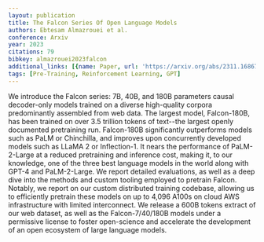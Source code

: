 ```yaml
---
layout: publication
title: The Falcon Series Of Open Language Models
authors: Ebtesam Almazrouei et al.
conference: Arxiv
year: 2023
citations: 79
bibkey: almazrouei2023falcon
additional_links: [{name: Paper, url: 'https://arxiv.org/abs/2311.16867'}]
tags: [Pre-Training, Reinforcement Learning, GPT]
---
```

We introduce the Falcon series: 7B, 40B, and 180B parameters causal
decoder-only models trained on a diverse high-quality corpora predominantly
assembled from web data. The largest model, Falcon-180B, has been trained on
over 3.5 trillion tokens of text--the largest openly documented pretraining
run. Falcon-180B significantly outperforms models such as PaLM or Chinchilla,
and improves upon concurrently developed models such as LLaMA 2 or
Inflection-1. It nears the performance of PaLM-2-Large at a reduced pretraining
and inference cost, making it, to our knowledge, one of the three best language
models in the world along with GPT-4 and PaLM-2-Large. We report detailed
evaluations, as well as a deep dive into the methods and custom tooling
employed to pretrain Falcon. Notably, we report on our custom distributed
training codebase, allowing us to efficiently pretrain these models on up to
4,096 A100s on cloud AWS infrastructure with limited interconnect. We release a
600B tokens extract of our web dataset, as well as the Falcon-7/40/180B models
under a permissive license to foster open-science and accelerate the
development of an open ecosystem of large language models.